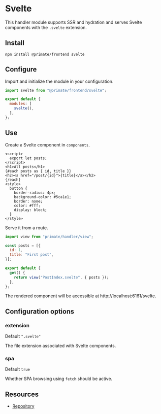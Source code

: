# Svelte

This handler module supports SSR and hydration and serves Svelte components
with the `.svelte` extension.

## Install

`npm install @primate/frontend svelte`

## Configure

Import and initialize the module in your configuration.

```js caption=primate.config.js
import svelte from "@primate/frontend/svelte";

export default {
  modules: [
    svelte(),
  ],
};
```

## Use

Create a Svelte component in `components`.

```svelte caption=components/PostIndex.svelte
<script>
  export let posts;
</script>
<h1>All posts</h1>
{#each posts as { id, title }}
<h2><a href="/post/{id}">{title}</a></h2>
{/each}
<style>
  button {
    border-radius: 4px;
    background-color: #5ca1e1;
    border: none;
    color: #fff;
    display: block;
  }
</style>
```

Serve it from a route.

```js caption=routes/svelte.js
import view from "primate/handler/view";

const posts = [{
  id: 1,
  title: "First post",
}];

export default {
  get() {
    return view("PostIndex.svelte", { posts });
  },
};
```

The rendered component will be accessible at http://localhost:6161/svelte.

## Configuration options

### extension

Default `".svelte"`

The file extension associated with Svelte components.

### spa

Default `true`

Whether SPA browsing using `fetch` should be active.

## Resources

* [Repository][repo]

[repo]: https://github.com/primatejs/primate/tree/master/packages/frontend
